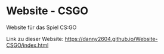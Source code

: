 # Website - CSGO
Website für das Spiel CS:GO

Link zu dieser Website: https://danny2604.github.io/Website-CSGO/index.html
